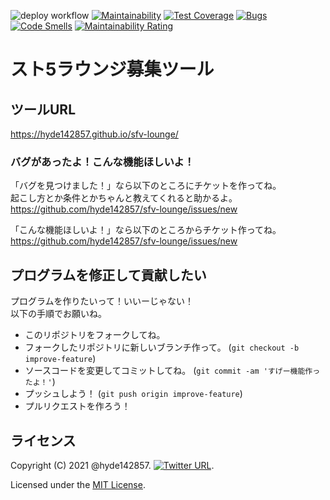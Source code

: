 ![deploy workflow](https://github.com/hyde142857/sfv-lounge/workflows/deploy/badge.svg)
[![Maintainability](https://api.codeclimate.com/v1/badges/1074fcf087537aeda12e/maintainability)](https://codeclimate.com/github/hyde142857/sfv-lounge/maintainability)
[![Test Coverage](https://api.codeclimate.com/v1/badges/1074fcf087537aeda12e/test_coverage)](https://codeclimate.com/github/hyde142857/sfv-lounge/test_coverage)
[![Bugs](https://sonarcloud.io/api/project_badges/measure?project=hyde142857_sfv-lounge&metric=bugs)](https://sonarcloud.io/summary/new_code?id=hyde142857_sfv-lounge)
[![Code Smells](https://sonarcloud.io/api/project_badges/measure?project=hyde142857_sfv-lounge&metric=code_smells)](https://sonarcloud.io/summary/new_code?id=hyde142857_sfv-lounge)
[![Maintainability Rating](https://sonarcloud.io/api/project_badges/measure?project=hyde142857_sfv-lounge&metric=sqale_rating)](https://sonarcloud.io/summary/new_code?id=hyde142857_sfv-lounge)

# スト5ラウンジ募集ツール

## ツールURL

https://hyde142857.github.io/sfv-lounge/

### バグがあったよ！こんな機能ほしいよ！

「バグを見つけました！」なら以下のところにチケットを作ってね。  
起こし方とか条件とかちゃんと教えてくれると助かるよ。  
https://github.com/hyde142857/sfv-lounge/issues/new

「こんな機能ほしいよ！」なら以下のところからチケット作ってね。  
https://github.com/hyde142857/sfv-lounge/issues/new

## プログラムを修正して貢献したい
プログラムを作りたいって！いいーじゃない！  
以下の手順でお願いね。

- このリポジトリをフォークしてね。
- フォークしたリポジトリに新しいブランチ作って。 (`git checkout -b improve-feature`)
- ソースコードを変更してコミットしてね。 (`git commit -am 'すげー機能作ったよ！'`)
- プッシュしよう！ (`git push origin improve-feature`)
- プルリクエストを作ろう！ 

## ライセンス

Copyright (C) 2021 @hyde142857.  [![Twitter URL](https://img.shields.io/twitter/url/https/twitter.com/bukotsunikki.svg?style=social&label=Follow%20%40hyde142857)](https://twitter.com/hyde142857).

Licensed under the [MIT License](LICENSE).
